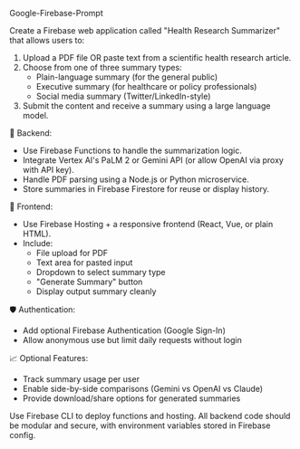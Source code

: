 Google-Firebase-Prompt

Create a Firebase web application called "Health Research Summarizer" that allows users to:

1. Upload a PDF file OR paste text from a scientific health research article.
2. Choose from one of three summary types:
   - Plain-language summary (for the general public)
   - Executive summary (for healthcare or policy professionals)
   - Social media summary (Twitter/LinkedIn-style)
3. Submit the content and receive a summary using a large language model.

🔧 Backend:
- Use Firebase Functions to handle the summarization logic.
- Integrate Vertex AI's PaLM 2 or Gemini API (or allow OpenAI via proxy with API key).
- Handle PDF parsing using a Node.js or Python microservice.
- Store summaries in Firebase Firestore for reuse or display history.

📂 Frontend:
- Use Firebase Hosting + a responsive frontend (React, Vue, or plain HTML).
- Include:
   - File upload for PDF
   - Text area for pasted input
   - Dropdown to select summary type
   - "Generate Summary" button
   - Display output summary cleanly

🛡️ Authentication:
- Add optional Firebase Authentication (Google Sign-In)
- Allow anonymous use but limit daily requests without login

📈 Optional Features:
- Track summary usage per user
- Enable side-by-side comparisons (Gemini vs OpenAI vs Claude)
- Provide download/share options for generated summaries

Use Firebase CLI to deploy functions and hosting. All backend code should be modular and secure, with environment variables stored in Firebase config.


